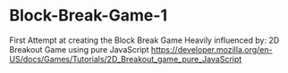 # Block-Break-Game-1
First Attempt at creating the Block Break Game
Heavily influenced by: 2D Breakout Game using pure JavaScript
  https://developer.mozilla.org/en-US/docs/Games/Tutorials/2D_Breakout_game_pure_JavaScript
